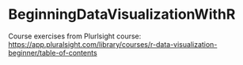 # BeginningDataVisualizationWithR
Course exercises from Plurlsight course: https://app.pluralsight.com/library/courses/r-data-visualization-beginner/table-of-contents
